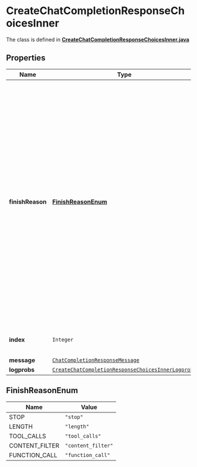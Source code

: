 

# CreateChatCompletionResponseChoicesInner

The class is defined in **[CreateChatCompletionResponseChoicesInner.java](../../src/main/java/org/openapitools/model/CreateChatCompletionResponseChoicesInner.java)**

## Properties

Name | Type | Description | Notes
------------ | ------------- | ------------- | -------------
**finishReason** | [**FinishReasonEnum**](#FinishReasonEnum) | The reason the model stopped generating tokens. This will be &#x60;stop&#x60; if the model hit a natural stop point or a provided stop sequence, &#x60;length&#x60; if the maximum number of tokens specified in the request was reached, &#x60;content_filter&#x60; if content was omitted due to a flag from our content filters, &#x60;tool_calls&#x60; if the model called a tool, or &#x60;function_call&#x60; (deprecated) if the model called a function.  | 
**index** | `Integer` | The index of the choice in the list of choices. | 
**message** | [`ChatCompletionResponseMessage`](ChatCompletionResponseMessage.md) |  | 
**logprobs** | [`CreateChatCompletionResponseChoicesInnerLogprobs`](CreateChatCompletionResponseChoicesInnerLogprobs.md) |  | 

## FinishReasonEnum

Name | Value
---- | -----
STOP | `"stop"`
LENGTH | `"length"`
TOOL_CALLS | `"tool_calls"`
CONTENT_FILTER | `"content_filter"`
FUNCTION_CALL | `"function_call"`





